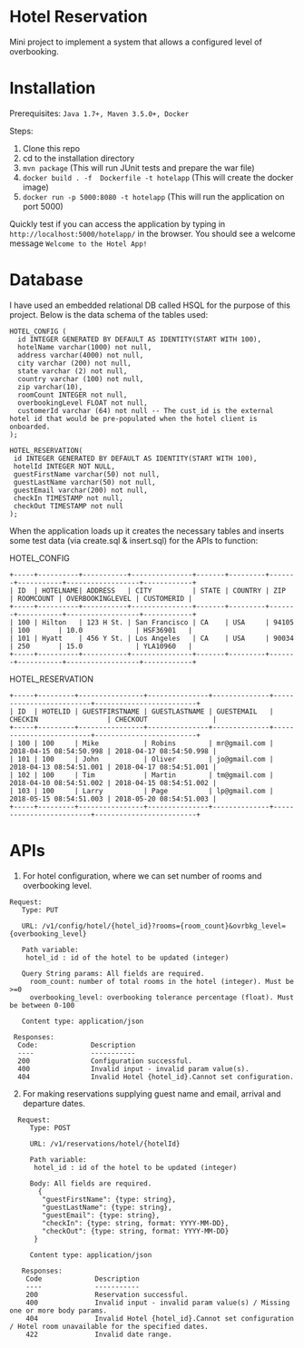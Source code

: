 # Hotel Reservation
Mini project to implement a system that allows a configured level of overbooking.

# Installation
  Prerequisites: `Java 1.7+, Maven 3.5.0+, Docker` 
  
  Steps:
   1. Clone this repo
   2. cd to the installation directory
   3. `mvn package` (This will run JUnit tests and prepare the war file)
   4. `docker build . -f  Dockerfile -t hotelapp` (This will create the docker image)
   5. `docker run -p 5000:8080 -t hotelapp` (This will run the application on port 5000)
   
Quickly test if you can access the application by typing in `http://localhost:5000/hotelapp/` in the browser. You should see a welcome message  `Welcome to the Hotel App!`
   
   
# Database
I have used an embedded relational DB called HSQL for the purpose of this project. Below is the data schema of the tables used:
```
HOTEL_CONFIG (
  id INTEGER GENERATED BY DEFAULT AS IDENTITY(START WITH 100),
  hotelName varchar(1000) not null,
  address varchar(4000) not null,
  city varchar (200) not null,
  state varchar (2) not null,
  country varchar (100) not null,
  zip varchar(10),
  roomCount INTEGER not null,
  overbookingLevel FLOAT not null,
  customerId varchar (64) not null -- The cust_id is the external hotel id that would be pre-populated when the hotel client is onboarded.
);
```
```
HOTEL_RESERVATION(
 id INTEGER GENERATED BY DEFAULT AS IDENTITY(START WITH 100),
 hotelId INTEGER NOT NULL,
 guestFirstName varchar(50) not null,
 guestLastName varchar(50) not null,
 guestEmail varchar(200) not null,
 checkIn TIMESTAMP not null,
 checkOut TIMESTAMP not null
);
```
When the application loads up it creates the necessary tables and inserts some test data (via create.sql & insert.sql) for the APIs to function:

HOTEL_CONFIG
```
+-----+----------+-----------+---------------+-------+---------+-------+-----------+------------------+------------+
| ID  | HOTELNAME| ADDRESS   | CITY          | STATE | COUNTRY | ZIP   | ROOMCOUNT | OVERBOOKINGLEVEL | CUSTOMERID |
+-----+----------+-----------+---------------+-------+---------+-------+-----------+------------------+------------+
| 100 | Hilton   | 123 H St. | San Francisco | CA    | USA     | 94105 | 100       | 10.0             | HSF36901   |
| 101 | Hyatt    | 456 Y St. | Los Angeles   | CA    | USA     | 90034 | 250       | 15.0             | YLA10960   |
+-----+----------+-----------+---------------+-------+---------+-------+-----------+------------------+------------+

```
HOTEL_RESERVATION
```
+-----+---------+----------------+---------------+--------------+-------------------------+-------------------------+
| ID  | HOTELID | GUESTFIRSTNAME | GUESTLASTNAME | GUESTEMAIL   | CHECKIN                 | CHECKOUT                |
+-----+---------+----------------+---------------+--------------+-------------------------+-------------------------+
| 100 | 100     | Mike           | Robins        | mr@gmail.com | 2018-04-15 08:54:50.998 | 2018-04-17 08:54:50.998 |
| 101 | 100     | John           | Oliver        | jo@gmail.com | 2018-04-13 08:54:51.001 | 2018-04-17 08:54:51.001 |
| 102 | 100     | Tim            | Martin        | tm@gmail.com | 2018-04-10 08:54:51.002 | 2018-04-15 08:54:51.002 |
| 103 | 100     | Larry          | Page          | lp@gmail.com | 2018-05-15 08:54:51.003 | 2018-05-20 08:54:51.003 |
+-----+---------+----------------+---------------+--------------+-------------------------+-------------------------+
```

# APIs
1. For hotel configuration, where we can set number of rooms and overbooking level.
  ```
  Request: 
     Type: PUT
     
     URL: /v1/config/hotel/{hotel_id}?rooms={room_count}&ovrbkg_level={overbooking_level}
     
     Path variable:
      hotel_id : id of the hotel to be updated (integer)
     
     Query String params: All fields are required. 
       room_count: number of total rooms in the hotel (integer). Must be >=0
       overbooking_level: overbooking tolerance percentage (float). Must be between 0-100

     Content type: application/json   
     
   Responses:
    Code:             Description
    ----              -----------
    200               Configuration successful.
    400               Invalid input - invalid param value(s).
    404               Invalid Hotel {hotel_id}.Cannot set configuration.
  ```   
 
2. For making reservations supplying guest name and email, arrival and departure dates.

```
  Request: 
     Type: POST
     
     URL: /v1/reservations/hotel/{hotelId}
     
     Path variable:
      hotel_id : id of the hotel to be updated (integer)
     
     Body: All fields are required.     
       {
        "guestFirstName": {type: string},
        "guestLastName": {type: string},
        "guestEmail": {type: string},
        "checkIn": {type: string, format: YYYY-MM-DD},
        "checkOut": {type: string, format: YYYY-MM-DD}
      }
      
     Content type: application/json   
     
   Responses:
    Code             Description
    ----             -----------
    200              Reservation successful.
    400              Invalid input - invalid param value(s) / Missing one or more body params. 
    404              Invalid Hotel {hotel_id}.Cannot set configuration / Hotel room unavailable for the specified dates.
    422              Invalid date range. 
  ```   
